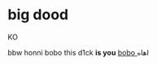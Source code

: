 # big dood
KO

<title>
  Dackar
</title>
bbw
<html>
  honni
  bobo
  </html>
this d1ck <b>is you</b>
<a href="https://www.mohmal.com/ar/inbox"> bobo </a>
اهاه 

<body>
 <img src"https://i0.wp.com/apkmody.io/wp-content/uploads/2018/07/Instagram-Cover-Photo.jpg?resize=1440%2C720&ssl=1"
  </body>
